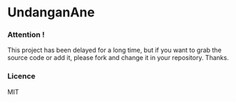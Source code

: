 # UndanganAne


### Attention !

This project has been delayed for a long time, but if you want to grab the source code or add it, please fork and change it in your repository.
Thanks.


### Licence

MIT
